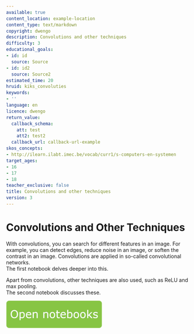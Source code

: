 ```yaml
---
available: true
content_location: example-location
content_type: text/markdown
copyright: dwengo
description: Convolutions and other techniques
difficulty: 3
educational_goals:
- id: id
  source: Source
- id: id2
  source: Source2
estimated_time: 20
hruid: kiks_convoluties
keywords:
- ''
language: en
licence: dwengo
return_value:
  callback_schema:
    att: test
    att2: test2
  callback_url: callback-url-example
skos_concepts:
- http://ilearn.ilabt.imec.be/vocab/curr1/s-computers-en-systemen
target_ages:
- 16
- 17
- 18
teacher_exclusive: false
title: Convolutions and other techniques
version: 3
---
```

# Convolutions and Other Techniques
With convolutions, you can search for different features in an image. For example, you can detect edges, reduce noise in an image, or soften the contrast in an image. Convolutions are applied in so-called convolutional networks. <br>
The first notebook delves deeper into this.

Apart from convolutions, other techniques are also used, such as ReLU and max pooling. <br>The second notebook discusses these.

[![](embed/Knop.png "Button")](https://kiks.ilabt.imec.be/jupyterhub/?id=1712 "Convolutions")